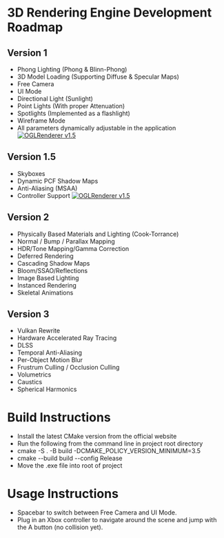# 3D Rendering Engine Development Roadmap

## Version 1
- Phong Lighting (Phong & Blinn-Phong)
- 3D Model Loading (Supporting Diffuse & Specular Maps)
- Free Camera
- UI Mode
- Directional Light (Sunlight)
- Point Lights (With proper Attenuation)
- Spotlights (Implemented as a flashlight)
- Wireframe Mode
- All parameters dynamically adjustable in the application
[![OGLRenderer v1.5](https://img.youtube.com/vi/pXJLGCEeVWc/0.jpg)](https://www.youtube.com/watch?v=pXJLGCEeVWc)

## Version 1.5
- Skyboxes
- Dynamic PCF Shadow Maps
- Anti-Aliasing (MSAA)
- Controller Support
[![OGLRenderer v1.5](https://img.youtube.com/vi/YpSUtLvGxqE/0.jpg)](https://www.youtube.com/watch?v=YpSUtLvGxqE)

## Version 2
- Physically Based Materials and Lighting (Cook-Torrance)
- Normal / Bump / Parallax Mapping
- HDR/Tone Mapping/Gamma Correction
- Deferred Rendering
- Cascading Shadow Maps
- Bloom/SSAO/Reflections
- Image Based Lighting
- Instanced Rendering
- Skeletal Animations

## Version 3
- Vulkan Rewrite
- Hardware Accelerated Ray Tracing
- DLSS
- Temporal Anti-Aliasing
- Per-Object Motion Blur
- Frustrum Culling / Occlusion Culling
- Volumetrics
- Caustics
- Spherical Harmonics

# Build Instructions

- Install the latest CMake version from the official website
- Run the following from the command line in project root directory
- cmake -S . -B build -DCMAKE_POLICY_VERSION_MINIMUM=3.5
- cmake --build build --config Release
- Move the .exe file into root of project

# Usage Instructions

- Spacebar to switch between Free Camera and UI Mode. 
- Plug in an Xbox controller to navigate around the scene and jump with the A button (no collision yet).